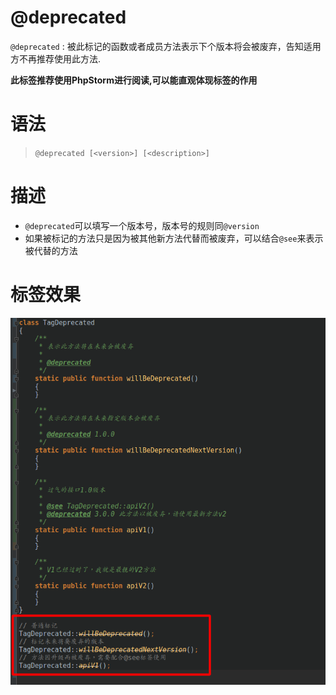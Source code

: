 @deprecated
=======

`@deprecated` : 被此标记的函数或者成员方法表示下个版本将会被废弃，告知适用方不再推荐使用此方法.

**此标签推荐使用PhpStorm进行阅读,可以能直观体现标签的作用**

语法
=======

> `@deprecated [<version>] [<description>]`

描述
=======

- `@deprecated`可以填写一个版本号，版本号的规则同`@version`
- 如果被标记的方法只是因为被其他新方法代替而被废弃，可以结合`@see`来表示被代替的方法

标签效果
=======
![demo.jpg](./demo.jpg)
